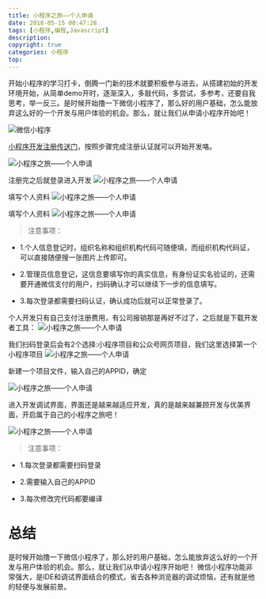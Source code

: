 ```yaml
---
title: 小程序之旅——个人申请
date: 2018-05-15 00:47:28
tags: [小程序,编程,Javascript]
description: 
copyright: true
categories: 小程序
top:
---
```

开始小程序的学习打卡，倒腾一门新的技术就要积极参与进去，从搭建初始的开发环境开始，从简单demo开时，逐渐深入，多敲代码，多尝试，多参考，还要自我思考，举一反三。是时候开始撸一下微信小程序了，那么好的用户基础，怎么能放弃这么好的一个开发与用户体验的机会。那么，就让我们从申请小程序开始吧！


![微信小程序](https://raw.githubusercontent.com/Duanruilong/phone_drl/master/image/blog/wechat_d.png)

<!-- more -->

[小程序开发注册传送门](https://developers.weixin.qq.com/miniprogram/dev/index.html)，按照步骤完成注册认证就可以开始开发咯。

![小程序之旅——个人申请](https://raw.githubusercontent.com/Duanruilong/phone_drl/master/image/wechat/xcx.png)

注册完之后就登录进入开发
![小程序之旅——个人申请](https://raw.githubusercontent.com/Duanruilong/phone_drl/master/image/wechat/xcx_1.png)

填写个人资料
![小程序之旅——个人申请](https://raw.githubusercontent.com/Duanruilong/phone_drl/master/image/wechat/xcx_4.png)

填写个人资料
![小程序之旅——个人申请](https://raw.githubusercontent.com/Duanruilong/phone_drl/master/image/wechat/xcx_3.png)

> 注意事项：

* 1.个人信息登记时，组织名称和组织机构代码可随便填，而组织机构代码证，可以直接随便搜一张图片上传即可。

* 2.管理员信息登记，这信息要填写你的真实信息，有身份证实名验证的，还需要开通微信支付的用户，扫码确认才可以继续下一步的信息填写。

* 3.每次登录都需要扫码认证，确认成功后就可以正常登录了。


个人开发只有自己支付注册费用，有公司报销那是再好不过了，之后就是下载开发者工具：
![小程序之旅——个人申请](https://raw.githubusercontent.com/Duanruilong/phone_drl/master/image/wechat/xcx_2.png)

我们扫码登录后会有2个选择:小程序项目和公众号网页项目，我们这里选择第一个小程序项目
![小程序之旅——个人申请](https://raw.githubusercontent.com/Duanruilong/phone_drl/master/image/wechat/xcx_5.png)

新建一个项目文件，输入自己的APPID，确定

![小程序之旅——个人申请](https://raw.githubusercontent.com/Duanruilong/phone_drl/master/image/wechat/xcx_6.png)

进入开发调试界面，界面还是越来越适应开发，真的是越来越兼顾开发与优美界面，开启属于自己的小程序之旅吧！

![小程序之旅——个人申请](https://raw.githubusercontent.com/Duanruilong/phone_drl/master/image/wechat/xcx_7.png)


> 注意事项：

* 1.每次登录都需要扫码登录

* 2.需要输入自己的APPID

* 3.每次修改完代码都要编译

# 总结
是时候开始撸一下微信小程序了，那么好的用户基础，怎么能放弃这么好的一个开发与用户体验的机会。那么，就让我们从申请小程序开始吧！
微信小程序功能非常强大，是IDE和调试界面结合的模式，省去各种浏览器的调试烦恼，还有就是他的轻便与发展前景。